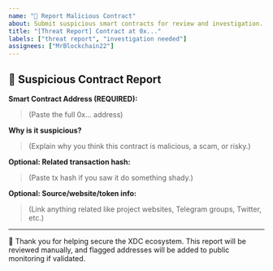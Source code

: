```yaml
---
name: "🚨 Report Malicious Contract"
about: Submit suspicious smart contracts for review and investigation.
title: "[Threat Report] Contract at 0x..."
labels: ["threat report", "investigation needed"]
assignees: ["MrBlockchain22"]
---
```


## 🚨 Suspicious Contract Report

**Smart Contract Address (REQUIRED):**
> (Paste the full 0x... address)

**Why is it suspicious?**
> (Explain why you think this contract is malicious, a scam, or risky.)

**Optional: Related transaction hash:**
> (Paste tx hash if you saw it do something shady.)

**Optional: Source/website/token info:**
> (Link anything related like project websites, Telegram groups, Twitter, etc.)

---

🙏 Thank you for helping secure the XDC ecosystem.
This report will be reviewed manually, and flagged addresses will be added to public monitoring if validated.
